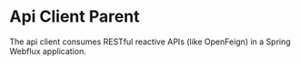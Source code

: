 # Api Client Parent

The api client consumes RESTful reactive APIs (like OpenFeign) in a Spring Webflux application.
